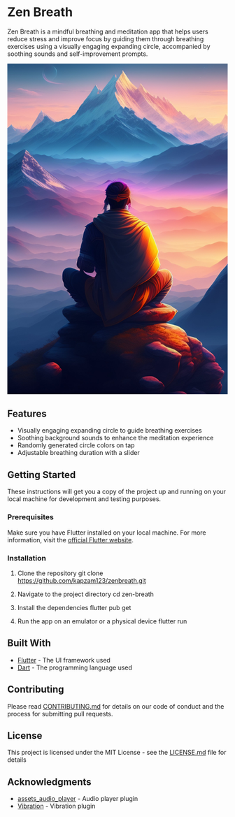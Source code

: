 # Zen Breath

Zen Breath is a mindful breathing and meditation app that helps users reduce stress and improve focus by guiding them through breathing exercises using a visually engaging expanding circle, accompanied by soothing sounds and self-improvement prompts.

![Zen Breath App Screenshot](./assets/zen_background.jpg)

## Features

- Visually engaging expanding circle to guide breathing exercises
- Soothing background sounds to enhance the meditation experience
- Randomly generated circle colors on tap
- Adjustable breathing duration with a slider

## Getting Started

These instructions will get you a copy of the project up and running on your local machine for development and testing purposes.

### Prerequisites

Make sure you have Flutter installed on your local machine. For more information, visit the [official Flutter website](https://flutter.dev).

### Installation

1. Clone the repository
git clone https://github.com/kapzam123/zenbreath.git

2. Navigate to the project directory
cd zen-breath

3. Install the dependencies
flutter pub get

4. Run the app on an emulator or a physical device
flutter run

## Built With

- [Flutter](https://flutter.dev) - The UI framework used
- [Dart](https://dart.dev) - The programming language used

## Contributing

Please read [CONTRIBUTING.md](https://github.com/kapzam123/zen-breath/blob/main/CONTRIBUTING.md) for details on our code of conduct and the process for submitting pull requests.

## License

This project is licensed under the MIT License - see the [LICENSE.md](https://github.com/kapzam123/zen-breath/blob/main/LICENSE.md) file for details

## Acknowledgments

- [assets_audio_player](https://pub.dev/packages/assets_audio_player) - Audio player plugin
- [Vibration](https://pub.dev/packages/vibration) - Vibration plugin